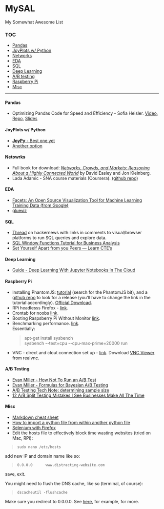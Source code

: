 # MySAL
My Somewhat Awesome List


### TOC
+ [Pandas](https://github.com/mlcoursework/mysal/blob/master/README.md#pandas)
+ [JoyPlots w/ Python](https://github.com/mlcoursework/mysal/blob/master/README.md#joyplots-w-python)
+ [Networks](https://github.com/mlcoursework/mysal/blob/master/README.md#netowrks)
+ [EDA](https://github.com/mlcoursework/mysal/blob/master/README.md#eda)
+ [SQL](https://github.com/mlcoursework/mysal/blob/master/README.md#sql)
+ [Deep Learning](https://github.com/mlcoursework/mysal/blob/master/README.md#deep-learning)
+ [A/B testing](https://github.com/mlcoursework/mysal/blob/master/README.md#ab-testing)
+ [Raspberry Pi](https://github.com/mlcoursework/mysal/blob/master/README.md#raspberry-pi)
+ [Misc](https://github.com/mlcoursework/mysal/blob/master/README.md#misc)

---

#### Pandas
+ Optimizing Pandas Code for Speed and Efficiency - Sofia Heisler. [Video](https://www.youtube.com/watch?v=HN5d490_KKk), [Repo](https://github.com/sversh/pycon2017-optimizing-pandas), [Slides](https://github.com/sversh/pycon2017-optimizing-pandas/blob/master/PyCon%20presentation.pdf)


#### JoyPlots w/ Python
+ [**JoyPy** - Best one yet](https://github.com/sbebo/joypy)
+ [Another option](https://github.com/daguiam/pyjoyplot)


#### Netowrks

+ Full book for download: [_Networks, Crowds, and Markets: Reasoning About a Highly Connected World_](http://www.cs.cornell.edu/home/kleinber/networks-book/) by David Easley and Jon Kleinberg.
+ Lada Adamic - SNA course materials (Coursera). [(github repo)](https://github.com/ladamalina/coursera-sna)


#### EDA
+ [Facets: An Open Source Visualization Tool for Machine Learning Training Data (from Google)](https://research.googleblog.com/2017/07/facets-open-source-visualization-tool.html)
+ [glueviz](http://glueviz.org/)


#### SQL
+ [Thread](https://news.ycombinator.com/item?id=14300038) on hackernews with links in comments to visual/browser platforms to run SQL queries and explore data.
+ [SQL Window Functions Tutorial for Business Analysis](https://blog.statsbot.co/sql-window-functions-tutorial-b5075b87d129)
+ [Set Yourself Apart from you Peers — Learn CTE’s](https://www.essentialsql.com/introduction-common-table-expressions-ctes/)

#### Deep Learning
+ [Guide - Deep Learning With Jupyter Notebooks In The Cloud](https://www.datacamp.com/community/tutorials/deep-learning-jupyter-aws)


#### Raspberry Pi
+ Installing PhantomJS: [tutorial](https://webanalyticsfordevelopers.com/2017/03/07/automating-tests/) (search for the PhantomJS bit), and a [github repo](https://github.com/fg2it/phantomjs-on-raspberry/releases/) to look for a release (you'll have to change the link in the tutorial accordingly). [Official Download](http://phantomjs.org/download.html).
+ RPi headlesss Firefox - [link](https://stackoverflow.com/a/25726038/5056689).
+ Crontab for noobs [link](https://thepihut.com/blogs/raspberry-pi-tutorials/34930820-running-things-regularly-cron).
+ Booting Raspsberry Pi Without Monitor [link](https://www.raspberrypi.org/forums/viewtopic.php?t=144926).
+ Benchmarking performance. [link](https://www.howtoforge.com/how-to-benchmark-your-system-cpu-file-io-mysql-with-sysbench).<br>Essentially:
    > apt-get install sysbench <br>
    > sysbench --test=cpu --cpu-max-prime=20000 run
+ VNC - direct and clout connection set up - [link](https://www.raspberrypi.org/documentation/remote-access/vnc/). Download [VNC Viewer](https://www.realvnc.com/en/connect/download/viewer/) from realvnc.


#### A/B Testing
+ [Evan Miller - How Not To Run an A/B Test](https://www.evanmiller.org/how-not-to-run-an-ab-test.html)
+ [Evan Miller - Formulas for Bayesian A/B Testing](https://www.evanmiller.org/bayesian-ab-testing.html)
+ [A/B Testing Tech Note: determining sample size](https://signalvnoise.com/posts/3004-ab-testing-tech-note-determining-sample-size)
+ [12 A/B Split Testing Mistakes I See Businesses Make All The Time](https://conversionxl.com/blog/12-ab-split-testing-mistakes-i-see-businesses-make-all-the-time/)


#### Misc
+ [Markdown cheat sheet](https://github.com/adam-p/markdown-here/wiki/Markdown-Cheatsheet)
+ [How to import a python file from within another python file](https://stackoverflow.com/a/20749411/5056689)
+ [Selenium with Firefox](https://raspberrypi.stackexchange.com/a/39915)
+ Edit the hosts file to effectively block time wasting websites (tried on Mac, RPi):

> `sudo nano /etc/hosts`

add new IP and domain name like so:

> `0.0.0.0      www.distracting-website.com`

save, exit.

You might need to flush the DNS cache, like so (terminal, of course):

> `dscacheutil -flushcache`

Make sure you redirect to 0.0.0.0. See [here](https://www.webnots.com/how-to-edit-hosts-file-in-mac-os-x/), for example, for more.
